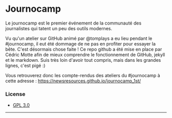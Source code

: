 Journocamp
============

Le journocamp est le premier événement de la communauté des journalistes qui tatent un peu des outils modernes.

Vu qu'un atelier sur GitHub animé par @tomplays a eu lieu pendant le #journocamp, il eut été dommage de ne pas en profiter pour essayer la bête. C'est désormais chose faite !
Ce repo github a été mise en place par Cédric Motte afin de mieux comprendre le fonctionnement de GitHub, jekyll et le markdown. Suis très loin d'avoir tout compris, mais dans les grandes lignes, c'est pigé :)

Vous retrouverez donc les compte-rendus des ateliers du #journocamp à cette adresse : https://newsresources.github.io/journocamp_1st/


### License
* [GPL 3.0](http://opensource.org/licenses/GPL-3.0)

-------------
